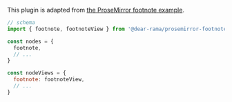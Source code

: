 This plugin is adapted from [the ProseMirror footnote example](https://prosemirror.net/examples/footnote/).

```js
// schema
import { footnote, footnoteView } from '@dear-rama/prosemirror-footnotes'

const nodes = {
  footnote,
  // ...
}

const nodeViews = {
  footnote: footnoteView,
  // ...
}
```
